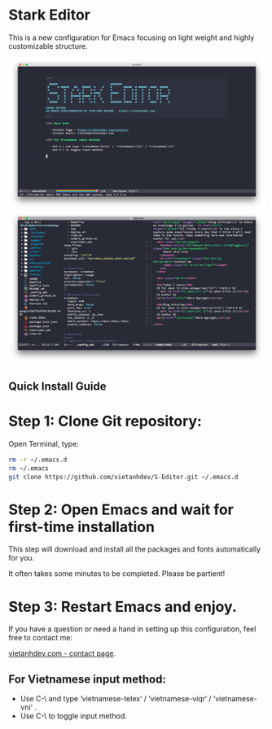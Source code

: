 # Stark Editor
This is a new configuration for Emacs focusing on light weight and highly customizable structure.

![Stark editor](screenshot/screenshot1.png)
![Stark editor](screenshot/screenshot2.png)

## Quick Install Guide

# Step 1: Clone Git repository:

Open Terminal, type:

~~~ bash
rm -r ~/.emacs.d
rm ~/.emacs
git clone https://github.com/vietanhdev/S-Editor.git ~/.emacs.d
~~~

# Step 2: Open Emacs and wait for first-time installation

This step will download and install all the packages and fonts automatically for you.

It often takes some minutes to be completed. Please be partient!

# Step 3: Restart Emacs and enjoy.

If you have a question or need a hand in setting up this configuration, feel free to contact me:

[vietanhdev.com - contact page](https://vietanhdev.com/contact/).

## For Vietnamese input method:

- Use C-\ and type ‘vietnamese-telex‘ / ‘vietnamese-viqr‘ / ‘vietnamese-vni‘ .
- Use C-\ to toggle input method.
